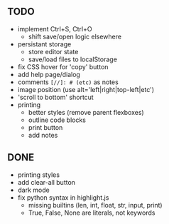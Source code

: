 

## TODO

- implement Ctrl+S, Ctrl+O
    - shift save/open logic elsewhere
- persistant storage
  - store editor state
  - save/load files to localStorage
- fix CSS hover for 'copy' button
- add help page/dialog
- comments `[//]: # (etc)` as notes
- image position (use alt='left|right|top-left|etc')
- 'scroll to bottom' shortcut
- printing
    - better styles (remove parent flexboxes)
    - outline code blocks
    - print button
    - add notes


## DONE
- printing styles
- add clear-all button
- dark mode
- fix python syntax in highlight.js
    - missing builtins (len, int, float, str, input, print)
    - True, False, None are literals, not keywords

[//]: # (this is a comment)
